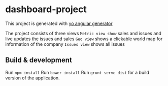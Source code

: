 # dashboard-project

This project is generated with [yo angular generator](https://github.com/yeoman/generator-angular)

The project consists of three views
`Metric view show` sales and issues and live updates the issues and sales
`Geo view` shows a clickable world map for information of the company
`Issues view` shows all issues

## Build & development
Run `npm install`
Run `bower install`
Run `grunt serve dist` for a build version of the application.

